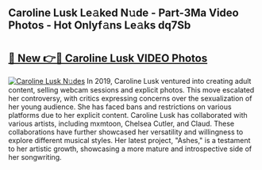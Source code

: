 ## Caroline Lusk Le𝚊ked N𝚞de - Part-3Ma Video Photos - Hot Onlyf𝚊ns Le𝚊ks dq7Sb

# <h2><a href="http://ab94374.deff.icu/?id=Caroline+Lusk">🔗 New 👉🔴 Caroline Lusk VIDEO Photos</a></h2>

[![Caroline Lusk N𝚞des](https://i.imgur.com/rIISA9y.gif)](http://ab94374.deff.icu/?id=Caroline+Lusk)
In 2019, Caroline Lusk ventured into creating adult content, selling webcam sessions and explicit photos. This move escalated her controversy, with critics expressing concerns over the sexualization of her young audience. She has faced bans and restrictions on various platforms due to her explicit content. Caroline Lusk has collaborated with various artists, including mxmtoon, Chelsea Cutler, and Claud. These collaborations have further showcased her versatility and willingness to explore different musical styles. Her latest project, "Ashes," is a testament to her artistic growth, showcasing a more mature and introspective side of her songwriting.
